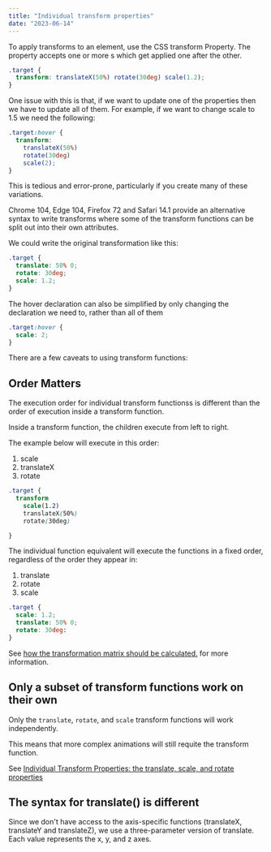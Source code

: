 ```yaml
---
title: "Individual transform properties"
date: "2023-06-14"
---
```


To apply transforms to an element, use the CSS transform Property. The property accepts one or more <transform-function>s which get applied one after the other.

```css
.target {
  transform: translateX(50%) rotate(30deg) scale(1.2);
}
```

One issue with this is that, if we want to update one of the properties then we have to update all of them. For example, if we want to change scale to 1.5 we need the following:

```css
.target:hover {
  transform: 
    translateX(50%)
    rotate(30deg)
    scale(2);
}
```

This is tedious and error-prone, particularly if you create many of these variations.

Chrome 104, Edge 104, Firefox 72 and Safari 14.1 provide an alternative syntax to write transforms where some of the transform functions can be split out into their own attributes.

We could write the original transformation like this:

```css
.target {
  translate: 50% 0;
  rotate: 30deg;
  scale: 1.2;
}
```

The hover declaration can also be simplified by only changing the declaration we need to, rather than all of them

```css
.target:hover {
  scale: 2;
}
```

There are a few caveats to using transform functions:

## Order Matters

The execution order for individual transform functionss is different than the order of execution inside a transform function.

Inside a transform function, the children execute from left to right.

The example below will execute in this order:

1. scale
2. translateX
3. rotate

```css
.target {
  transform
    scale(1.2) 
    translateX(50%)
    rotate(30deg)

}
```

The individual function equivalent will execute the functions in a fixed order, regardless of the order they appear in:

1. translate
2. rotate
3. scale

```css
.target {
  scale: 1.2;
  translate: 50% 0;
  rotate: 30deg:
}
```

See [how the transformation matrix should be calculated.](https://www.w3.org/TR/css-transforms-2/#ctm) for more information.

## Only a subset of transform functions work on their own

Only the `translate`, `rotate`, and `scale` transform functions will work independently.

This means that more complex animations will still requite the transform function.

See [Individual Transform Properties: the translate, scale, and rotate properties](https://drafts.csswg.org/css-transforms-2/#individual-transforms)

## The syntax for translate() is different

Since we don't have access to the axis-specific functions (translateX, translateY and translateZ), we use a three-parameter version of translate. Each value represents the x, y, and z axes.
